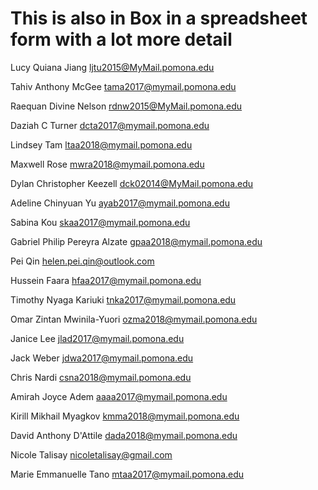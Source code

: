 # This is also in Box in a spreadsheet form with a lot more detail

Lucy Quiana Jiang <ljtu2015@MyMail.pomona.edu>

Tahiv Anthony McGee <tama2017@mymail.pomona.edu>

Raequan Divine Nelson <rdnw2015@MyMail.pomona.edu>

Daziah C Turner <dcta2017@mymail.pomona.edu>

Lindsey  Tam <ltaa2018@mymail.pomona.edu>

Maxwell  Rose <mwra2018@mymail.pomona.edu>

Dylan Christopher Keezell <dck02014@MyMail.pomona.edu>

Adeline Chinyuan Yu <ayab2017@mymail.pomona.edu>

Sabina  Kou <skaa2017@mymail.pomona.edu>

Gabriel Philip Pereyra Alzate <gpaa2018@mymail.pomona.edu>

Pei Qin <helen.pei.qin@outlook.com>

Hussein  Faara <hfaa2017@mymail.pomona.edu> 

Timothy Nyaga Kariuki <tnka2017@mymail.pomona.edu>

Omar Zintan Mwinila-Yuori <ozma2018@mymail.pomona.edu>

Janice  Lee <jlad2017@mymail.pomona.edu>

Jack  Weber <jdwa2017@mymail.pomona.edu> 

Chris  Nardi <csna2018@mymail.pomona.edu> 

Amirah Joyce Adem <aaaa2017@mymail.pomona.edu>

Kirill Mikhail Myagkov <kmma2018@mymail.pomona.edu>

David Anthony D'Attile <dada2018@mymail.pomona.edu>

Nicole Talisay <nicoletalisay@gmail.com>

Marie Emmanuelle Tano <mtaa2017@mymail.pomona.edu>
